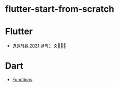 # flutter-start-from-scratch

# Flutter
- [안젤라유 2021](https://www.udemy.com/course/flutter-bootcamp-with-dart/) 달리는 중🏃🏻‍♂️

# Dart
- [Functions](https://github.com/Woozzang/flutter-start-from-scratch/issues/2)
